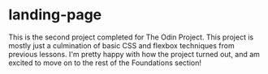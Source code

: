 # landing-page
This is the second project completed for The Odin Project. This project is mostly just a culmination of basic CSS and flexbox techniques from previous lessons. I'm pretty happy with how the project turned out, and am excited to move on to the rest of the Foundations section!
